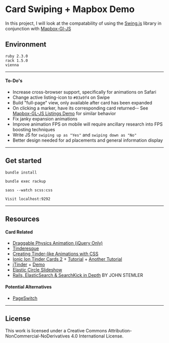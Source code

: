 
Card Swiping + Mapbox Demo
===========

In this project, I will look at the compatability of using the [Swing.js](https://github.com/gajus/swing) library in conjunction with [Mapbox-Gl-JS](https://www.mapbox.com/mapbox-gl-js/api/)


## Environment

```
ruby 2.3.0
rack 1.5.0
vienna
```

---

#### To-Do's
+ Increase cross-browser support, specifically for animations on Safari
+ Change active listing-icon to ```#03a9f4``` on Swipe
+ Build "full-page" view, only available after card has been expanded
+ On clicking a marker, have its corresponding card returned-- See [Mapbox-GL-JS Listings Demo](https://www.mapbox.com/help/building-a-store-locator/) for similar behavior
+ Fix janky expansion animations
+ Improve animation FPS on mobile will require ancillary research into FPS boosting techniques
+ Write JS for ```swiping up as "Yes"``` and ```swiping down as "No"```
+ Better design needed for ad placements and general information display

---


## Get started

```
bundle install
```

```
bundle exec rackup
```

```
sass --watch scss:css
```

```
Visit localhost:9292
```
---


## Resources

#### Card Related
- [Draggable Physics Animation (jQuery Only)](https://codepen.io/suez/pen/gfxrt)
- [Tinderesque](https://github.com/codepo8/tinderesque/blob/master/README.md)
- [Creating Tinder-like Animations with CSS](http://smotko.si/tinder-css/)
- [Ionic Ion Tinder Cards 2](https://github.com/loringdodge/ionic-ion-tinder-cards-2) + [Tutorial](https://www.thepolyglotdeveloper.com/2015/01/making-tinder-style-swipe-cards-ionic-framework/) + [Another Tutorial](http://loring-dodge.azurewebsites.net/ionic-tinder-cards-2/)
- [jTinder](https://github.com/do-web/jTinder/) + [Demo](http://netcup-gutschein.x5c.de/jtinder/)
- [Elastic Circle Slideshow](http://tympanus.net/codrops/2016/01/27/elastic-circle-slideshow/)
- [Rails, ElasticSearch & SearchKick in Depth](http://www.webascender.com/Blog/ID/752/Rails-ElasticSearch-SearchKick-in-Depth#.WAuIW5MrLdR) BY JOHN STEMLER

#### Potential Alternatives
- [PageSwitch](https://github.com/qiqiboy/pageSwitch)

---


## License

This work is licensed under a Creative Commons Attribution-NonCommercial-NoDerivatives 4.0 International License.
